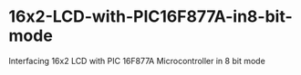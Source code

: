 # 16x2-LCD-with-PIC16F877A-in8-bit-mode
Interfacing 16x2 LCD with PIC 16F877A Microcontroller in 8 bit mode
